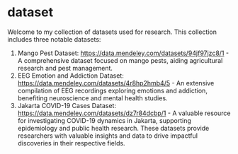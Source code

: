 # dataset
Welcome to my collection of datasets used for research. This collection includes three notable datasets:
1. Mango Pest Dataset: https://data.mendeley.com/datasets/94jf97jzc8/1 - A comprehensive dataset focused on mango pests, aiding agricultural research and pest management.
2. EEG Emotion and Addiction Dataset: https://data.mendeley.com/datasets/4r8hp2hmb4/5 - An extensive compilation of EEG recordings exploring emotions and addiction, benefiting neuroscience and mental health studies.
3. Jakarta COVID-19 Cases Dataset: https://data.mendeley.com/datasets/dz7r84dcbp/1 - A valuable resource for investigating COVID-19 dynamics in Jakarta, supporting epidemiology and public health research.
These datasets provide researchers with valuable insights and data to drive impactful discoveries in their respective fields.
